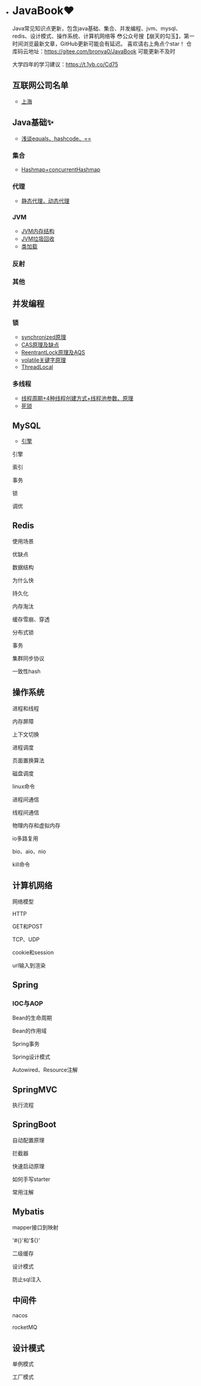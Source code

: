 - # JavaBook❤️

  Java常见知识点更新，包含java基础、集合、并发编程、jvm、mysql、redis、设计模式、操作系统、计算机网络等
  😳公众号搜【崩天的勾玉】，第一时间浏览最新文章，GitHub更新可能会有延迟。
  喜欢请右上角点个star！
  仓库码云地址：https://gitee.com/bronya0/JavaBook 可能更新不及时
  
  大学四年的学习建议：https://t.1yb.co/Cd75
  ## 互联网公司名单
  - [上海](https://t.1yb.co/CfjZ)

  ## Java基础✨
  - [浅谈equals、hashcode、==](https://t.1yb.co/Cu9T)

  ### 集合

  - [Hashmap+concurrentHashmap](https://t.1yb.co/Bpzc)

  ### 代理
  - [静态代理，动态代理](https://t.1yb.co/CnMq)

  ### JVM
  - [JVM内存结构](https://t.1yb.co/BYCS)
  - [JVM垃圾回收](https://t.1yb.co/C60M)
  - [类加载](https://t.1yb.co/CbVJ)

  ### 反射

  ### 其他

  ## 并发编程

  ### 锁

  - [synchronized原理](https://t.1yb.co/BpCJ)
  - [CAS原理及缺点](https://t.1yb.co/Bu90)
  - [ReentrantLock原理及AQS](https://t.1yb.co/Bxo8)
  - [volatile关键字原理](https://t.1yb.co/BDWy)
  - [ThreadLocal](https://t.1yb.co/CdNG)

  ### 多线程
  - [线程周期+4种线程创建方式+线程池参数、原理](https://t.1yb.co/BKg5)
  - [死锁](https://t.1yb.co/BROq)

  ## MySQL
  - [引擎](http://mp.weixin.qq.com/s?__biz=MzU3MDk4MTAyMQ==&mid=2247484462&idx=1&sn=95bff95ed815dd5803e7ca95e3ac2c44&chksm=fce66bdccb91e2ca177bba664440bab5ed1a17eabd8a61f06671c6cb34ecca196bbd37b5e55f#rd)

  引擎

  索引

  事务

  锁

  调优

  ## Redis

  使用场景

  优缺点

  数据结构

  为什么快

  持久化

  内存淘汰

  缓存雪崩、穿透

  分布式锁

  事务

  集群同步协议

  一致性hash

  ## 操作系统

  进程和线程

  内存屏障

  上下文切换

  进程调度

  页面置换算法

  磁盘调度

  linux命令

  进程间通信

  线程间通信

  物理内存和虚拟内存

  io多路复用

  bio、aio、nio

  kill命令

  ## 计算机网络

  网络模型

  HTTP

  GET和POST

  TCP、UDP

  cookie和session

  url输入到渲染

  ## Spring

  ### IOC与AOP

  Bean的生命周期

  Bean的作用域

  Spring事务

  Spring设计模式

  Autowired、Resource注解

  ## SpringMVC

  执行流程

  ## SpringBoot

  自动配置原理

  拦截器

  快速启动原理

  如何手写starter

  常用注解

  ## Mybatis

  mapper接口到映射

  '#{}'和'${}'

  二级缓存

  设计模式

  防止sql注入

  ## 中间件

  nacos

  rocketMQ

  ## 设计模式

  单例模式

  工厂模式

  

  

